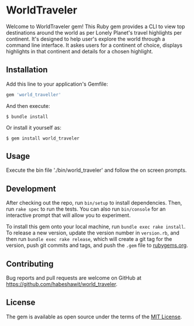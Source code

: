 # WorldTraveler

Welcome to WorldTraveler gem! This Ruby gem provides a CLI to view top destinations around the world as per Lonely Planet's travel highlights per continent. It's designed to help user's explore the world through a command line interface. It askes users for a continent of choice, displays highlights in that continent and details for a chosen highlight. 

## Installation

Add this line to your application's Gemfile:

```ruby
gem 'world_traveller'
```

And then execute:

    $ bundle install

Or install it yourself as:

    $ gem install world_traveler

## Usage

Execute the bin file './bin/world_traveler' and follow the on screen prompts. 

## Development

After checking out the repo, run `bin/setup` to install dependencies. Then, run `rake spec` to run the tests. You can also run `bin/console` for an interactive prompt that will allow you to experiment.

To install this gem onto your local machine, run `bundle exec rake install`. To release a new version, update the version number in `version.rb`, and then run `bundle exec rake release`, which will create a git tag for the version, push git commits and tags, and push the `.gem` file to [rubygems.org](https://rubygems.org).

## Contributing

Bug reports and pull requests are welcome on GitHub at https://github.com/habeshawit/world_traveler.


## License

The gem is available as open source under the terms of the [MIT License](https://opensource.org/licenses/MIT).
